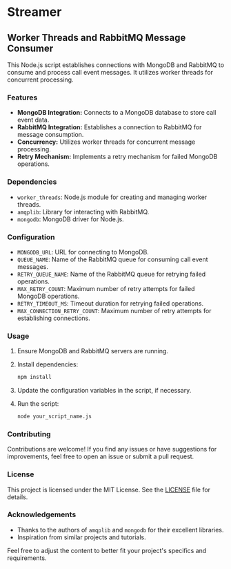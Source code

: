 # Streamer

## Worker Threads and RabbitMQ Message Consumer

This Node.js script establishes connections with MongoDB and RabbitMQ to consume and process call event messages. It utilizes worker threads for concurrent processing.

### Features
- **MongoDB Integration:** Connects to a MongoDB database to store call event data.
- **RabbitMQ Integration:** Establishes a connection to RabbitMQ for message consumption.
- **Concurrency:** Utilizes worker threads for concurrent message processing.
- **Retry Mechanism:** Implements a retry mechanism for failed MongoDB operations.

### Dependencies
- `worker_threads`: Node.js module for creating and managing worker threads.
- `amqplib`: Library for interacting with RabbitMQ.
- `mongodb`: MongoDB driver for Node.js.

### Configuration
- `MONGODB_URL`: URL for connecting to MongoDB.
- `QUEUE_NAME`: Name of the RabbitMQ queue for consuming call event messages.
- `RETRY_QUEUE_NAME`: Name of the RabbitMQ queue for retrying failed operations.
- `MAX_RETRY_COUNT`: Maximum number of retry attempts for failed MongoDB operations.
- `RETRY_TIMEOUT_MS`: Timeout duration for retrying failed operations.
- `MAX_CONNECTION_RETRY_COUNT`: Maximum number of retry attempts for establishing connections.

### Usage
1. Ensure MongoDB and RabbitMQ servers are running.
2. Install dependencies:

   ```bash
   npm install
   ```

3. Update the configuration variables in the script, if necessary.
4. Run the script:

   ```bash
   node your_script_name.js
   ```

### Contributing
Contributions are welcome! If you find any issues or have suggestions for improvements, feel free to open an issue or submit a pull request.

### License
This project is licensed under the MIT License. See the [LICENSE](LICENSE) file for details.

### Acknowledgements
- Thanks to the authors of `amqplib` and `mongodb` for their excellent libraries.
- Inspiration from similar projects and tutorials.

Feel free to adjust the content to better fit your project's specifics and requirements.
